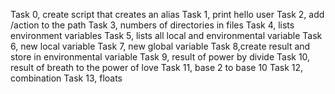 Task 0, create script that creates an alias
Task 1, print hello user
Task 2, add /action to the path
Task 3, numbers of directories in files
Task 4, lists environment variables
Task 5, lists all local and environmental variable
Task 6, new local variable
Task 7, new global variable
Task 8,create result and store in environmental variable
Task 9, result of power by divide
Task 10, result of breath to the power of love
Task 11, base 2 to base 10
Task 12, combination
Task 13, floats
